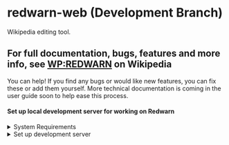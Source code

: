 # redwarn-web (Development Branch)
Wikipedia editing tool.

## For full documentation, bugs, features and more info, see [WP:REDWARN](https://en.wikipedia.org/wiki/WP:REDWARN) on Wikipedia

You can help! If you find any bugs or would like new features, you can fix these or add them yourself. More technical documentation is coming in the user guide soon to help ease this process.

#### Set up local development server for working on Redwarn

<details>
    <summary>System Requirements</summary>
    1) PHP installed (Preferably latest)
    2) Internet connection (for wikipedia)
    3) Git (preferably)
</details>
<details>
    <summary>Set up development server</summary>
    1) Clone your code to your directory of choice with `git clone -b dev https://gitlab.com/redwarn/redwarn-web.git`. Alternatively, if you *really* don't want to install git, navigate to the 'dev' branch in gitlab and download it via zip (or preferred compressed file type) and extract it.
    2) Have a terminal opened into redwarn-web from the directory you just cloned it in and run the command `php -S localhost:9696`
    3) Click [here](https://en.wikipedia.org/wiki/Special:MyPage/common.js) to go to your common.js file and create it if you have not already, making sure you do not have any other version of redwarn installed and removing it if so, add this line to your common.js: `mw.loader.load( 'http://localhost:9696/build.php' );`
    4) Refresh your wikipedia page by holding shift while refreshing (to force clear your page cache) and your version of redwarn should now be on the development branch!
</details>